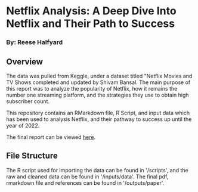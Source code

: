 # Netflix Analysis: A Deep Dive Into Netflix and Their Path to Success
### By: Reese Halfyard

## Overview
The data was pulled from Keggle, under a dataset titled "Netflix Movies and TV Shows completed and updated by Shivam Bansal. The main purpose of this report was to analyze the popularity of Netflix, how it remains the number one streaming platform, and the strategies they use to obtain high subscriber count.

This repository contains an RMarkdown file, R Script, and input data which has been used to analysis Netflix, and their pathway to success up until the year of 2022. 

The final report can be viewed [here](https://github.com/princesspeach539/Netflix-Analysis).


## File Structure
The R script used for importing the data can be found in '/scripts', and the raw and cleaned data can be found in '/inputs/data'. The final pdf, rmarkdown file and references can be found in '/outputs/paper'. 
